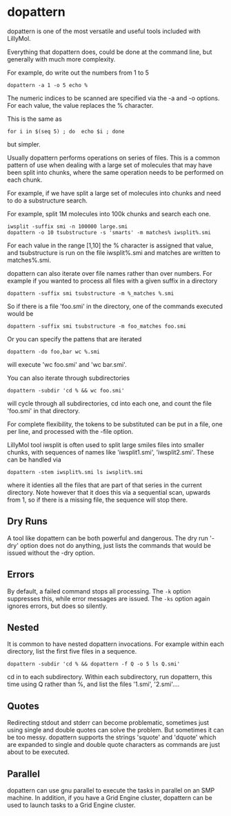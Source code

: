 # dopattern

dopattern is one of the most versatile and useful tools included
with LillyMol.

Everything that dopattern does, could be done at the command
line, but generally with much more complexity.

For example, do write out the numbers from 1 to 5
```
dopattern -a 1 -o 5 echo %
```
The numeric indices to be scanned are specified via the -a and -o
options. For each value, the value replaces the % character.

This is the same as
```
for i in $(seq 5) ; do  echo $i ; done
```
but simpler.

Usually dopattern performs operations on series of files. This is
a common pattern of use when dealing with a large set of molecules
that may have been split into chunks, where the same operation needs
to be performed on each chunk.

For example, if we have split a large set of molecules into chunks
and need to do a substructure search.

For example, split 1M molecules into 100k chunks and search
each one.
```
iwsplit -suffix smi -n 100000 large.smi
dopattern -o 10 tsubstructure -s 'smarts' -m matches% iwsplit%.smi
```
For each value in the range [1,10] the % character is assigned that value, and
tsubstructure is run on the file iwsplit%.smi and matches are written to matches%.smi.

dopattern can also iterate over file names rather than over numbers. For example
if you wanted to process all files with a given suffix in a directory
```
dopattern -suffix smi tsubstructure -m %_matches %.smi
```
So if there is a file 'foo.smi' in the directory, one of the commands executed
would be
```
dopattern -suffix smi tsubstructure -m foo_matches foo.smi
```

Or you can specify the pattens that are iterated
```
dopattern -do foo,bar wc %.smi
```
will execute 'wc foo.smi' and 'wc bar.smi'.

You can also iterate through subdirectories
```
dopattern -subdir 'cd % && wc foo.smi'
```
will cycle through all subdirectories, cd into each one, and count
the file 'foo.smi' in that directory.

For complete flexibility, the tokens to be substituted can be put in
a file, one per line, and processed with the -file option.

LillyMol tool iwsplit is often used to split large smiles files into
smaller chunks, with sequences of names like 'iwsplit1.smi', 'iwsplit2.smi'.
These can be handled via
```
dopattern -stem iwsplit%.smi ls iwsplit%.smi
```
where it identies all the files that are part of that series in the current
directory. Note however that it does this via a sequential scan, upwards
from 1, so if there is a missing file, the sequence will stop there.

## Dry Runs
A tool like dopattern can be both powerful and dangerous. The dry run
'-dry' option does not do anything, just lists the commands that would
be issued without the -dry option.

## Errors
By default, a failed command stops all processing. The `-k` option
suppresses this, while error messages are issued. The `-ks` option
again ignores errors, but does so silently.

## Nested
It is common to have nested dopattern invocations. For example within
each directory, list the first five files in a sequence.
```
dopattern -subdir 'cd % && dopattern -f Q -o 5 ls Q.smi'
```
cd in to each subdirectory. Within each subdirectory, run dopattern,
this time using Q rather than %, and list the files '1.smi',
'2.smi'....

## Quotes
Redirecting stdout and stderr can become problematic, sometimes
just using single and double quotes can solve the problem. But sometimes
it can be too messy. dopattern supports the strings 'squote' and 'dquote'
which are expanded to single and double quote characters as commands
are just about to be executed.

## Parallel
dopattern can use gnu parallel to execute the tasks in parallel on
an SMP machine. In addition, if you have a Grid Engine cluster,
dopattern can be used to launch tasks to a Grid Engine cluster.

